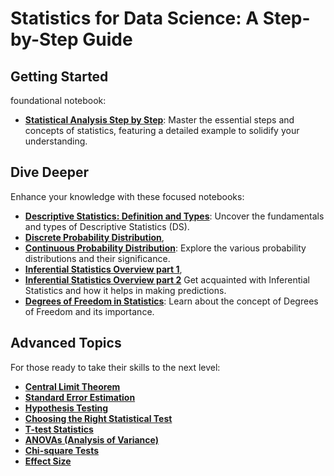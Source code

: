 # Statistics for Data Science: A Step-by-Step Guide

## Getting Started

foundational notebook:

- [**Statistical Analysis Step by Step**](https://www.kaggle.com/code/hassaneskikri/statistical-analysis-step-by-step?scriptVersionId=168211682): Master the essential steps and concepts of statistics, featuring a detailed example to solidify your understanding.


## Dive Deeper

Enhance your knowledge with these focused notebooks:

- [**Descriptive Statistics: Definition and Types**](https://www.kaggle.com/code/hassaneskikri/02-descriptive-statistics-definition-and-types): Uncover the fundamentals and types of Descriptive Statistics (DS).
- [**Discrete Probability Distribution**](https://github.com/HassaneSkikri/Statistics/blob/main/probability-distribution%20(1).ipynb),
- [**Continuous Probability Distribution**](): Explore the various probability distributions and their significance.
- [**Inferential Statistics Overview part 1**](https://www.kaggle.com/code/hassaneskikri/overview-inferential-statistics-part-1?scriptVersionId=168282975),
- [**Inferential Statistics Overview part 2**](https://www.kaggle.com/code/hassaneskikri/overview-inferential-statistics-part-2) Get acquainted with Inferential Statistics and how it helps in making predictions.
- [**Degrees of Freedom in Statistics**](https://www.kaggle.com/code/hassaneskikri/statistics-degrees-of-freedom?scriptVersionId=168214655): Learn about the concept of Degrees of Freedom and its importance.

## Advanced Topics

For those ready to take their skills to the next level:

- [**Central Limit Theorem**](https://www.kaggle.com/code/hassaneskikri/central-limit-theorem-statistic?scriptVersionId=168271284)
- [**Standard Error Estimation**](https://www.kaggle.com/code/hassaneskikri/standard-error-estimation-inferential-statistic?scriptVersionId=168272317)
- [**Hypothesis Testing**](https://www.kaggle.com/code/hassaneskikri/hypothesis-testing?scriptVersionId=168270717)
- [**Choosing the Right Statistical Test**](https://www.kaggle.com/code/hassaneskikri/choosing-the-right-statistical-test-types?scriptVersionId=168272562)
- [**T-test Statistics**](https://www.kaggle.com/code/hassaneskikri/t-tests-statistical-tests?scriptVersionId=168274997)
- [**ANOVAs (Analysis of Variance)**](https://www.kaggle.com/code/hassaneskikri/anovas-statistical-tests?scriptVersionId=168273836)
- [**Chi-square Tests**](https://www.kaggle.com/code/hassaneskikri/chi-square-statistical-tests?scriptVersionId=168275828)
- [**Effect Size**](https://www.kaggle.com/code/hassaneskikri/effect-size-statistical-test?scriptVersionId=168277152)

